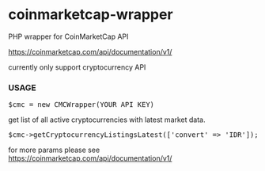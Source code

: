 # coinmarketcap-wrapper
PHP wrapper for CoinMarketCap API

https://coinmarketcap.com/api/documentation/v1/

currently only support cryptocurrency API

<h3>USAGE</h3>

<pre>$cmc = new CMCWrapper(YOUR_API_KEY)</pre>
get list of all active cryptocurrencies with latest market data.
<pre>$cmc->getCryptocurrencyListingsLatest(['convert' => 'IDR']);</pre>
for more params please see https://coinmarketcap.com/api/documentation/v1/

